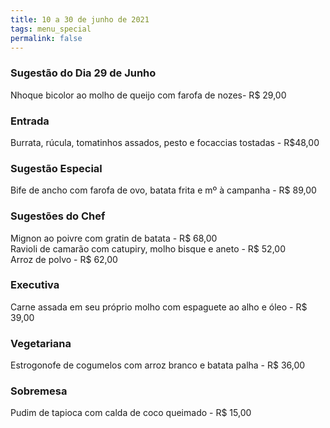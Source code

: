 ```yaml
---
title: 10 a 30 de junho de 2021
tags: menu_special
permalink: false
---
```

### Sugestão do Dia 29 de Junho

Nhoque bicolor ao molho de queijo com farofa de nozes- R$ 29,00

### Entrada 

Burrata, rúcula, tomatinhos assados, pesto e focaccias tostadas - R$48,00

### Sugestão Especial

Bife de ancho com farofa de ovo, batata frita e mº à campanha - R$ 89,00

### Sugestões do Chef

Mignon ao poivre com gratin de batata - R$ 68,00\
Ravioli de camarão com catupiry, molho bisque e aneto - R$ 52,00\
Arroz de polvo - R$ 62,00

### Executiva

Carne assada em seu próprio molho com espaguete ao alho e óleo - R$ 39,00

### Vegetariana

Estrogonofe de cogumelos com arroz branco e batata palha - R$ 36,00

### Sobremesa

Pudim de tapioca com calda de coco queimado - R$ 15,00